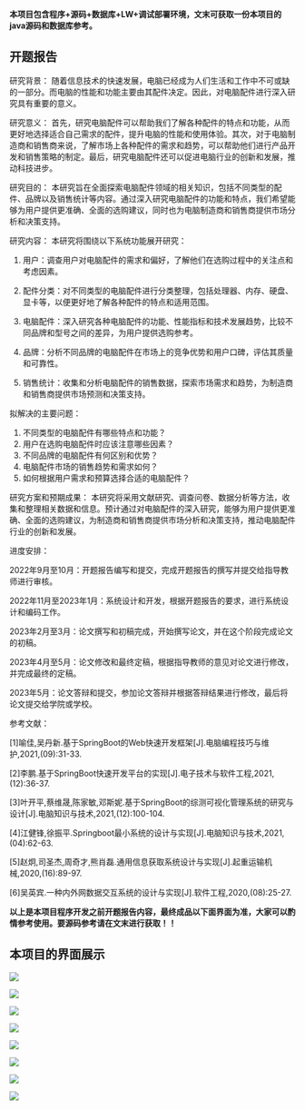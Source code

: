 ****本项目包含程序+源码+数据库+LW+调试部署环境，文末可获取一份本项目的java源码和数据库参考。****

## ******开题报告******

研究背景：
随着信息技术的快速发展，电脑已经成为人们生活和工作中不可或缺的一部分。而电脑的性能和功能主要由其配件决定。因此，对电脑配件进行深入研究具有重要的意义。

研究意义：
首先，研究电脑配件可以帮助我们了解各种配件的特点和功能，从而更好地选择适合自己需求的配件，提升电脑的性能和使用体验。其次，对于电脑制造商和销售商来说，了解市场上各种配件的需求和趋势，可以帮助他们进行产品开发和销售策略的制定。最后，研究电脑配件还可以促进电脑行业的创新和发展，推动科技进步。

研究目的：
本研究旨在全面探索电脑配件领域的相关知识，包括不同类型的配件、品牌以及销售统计等内容。通过深入研究电脑配件的功能和特点，我们希望能够为用户提供更准确、全面的选购建议，同时也为电脑制造商和销售商提供市场分析和决策支持。

研究内容： 本研究将围绕以下系统功能展开研究：

  1. 用户：调查用户对电脑配件的需求和偏好，了解他们在选购过程中的关注点和考虑因素。

  2. 配件分类：对不同类型的电脑配件进行分类整理，包括处理器、内存、硬盘、显卡等，以便更好地了解各种配件的特点和适用范围。

  3. 电脑配件：深入研究各种电脑配件的功能、性能指标和技术发展趋势，比较不同品牌和型号之间的差异，为用户提供选购参考。

  4. 品牌：分析不同品牌的电脑配件在市场上的竞争优势和用户口碑，评估其质量和可靠性。

  5. 销售统计：收集和分析电脑配件的销售数据，探索市场需求和趋势，为制造商和销售商提供市场预测和决策支持。

拟解决的主要问题：

  1. 不同类型的电脑配件有哪些特点和功能？
  2. 用户在选购电脑配件时应该注意哪些因素？
  3. 不同品牌的电脑配件有何区别和优势？
  4. 电脑配件市场的销售趋势和需求如何？
  5. 如何根据用户需求和预算选择合适的电脑配件？

研究方案和预期成果：
本研究将采用文献研究、调查问卷、数据分析等方法，收集和整理相关数据和信息。预计通过对电脑配件的深入研究，能够为用户提供更准确、全面的选购建议，为制造商和销售商提供市场分析和决策支持，推动电脑配件行业的创新和发展。

进度安排：

2022年9月至10月：开题报告编写和提交，完成开题报告的撰写并提交给指导教师进行审核。

2022年11月至2023年1月：系统设计和开发，根据开题报告的要求，进行系统设计和编码工作。

2023年2月至3月：论文撰写和初稿完成，开始撰写论文，并在这个阶段完成论文的初稿。

2023年4月至5月：论文修改和最终定稿，根据指导教师的意见对论文进行修改，并完成最终的定稿。

2023年5月：论文答辩和提交，参加论文答辩并根据答辩结果进行修改，最后将论文提交给学院或学校。

参考文献：

[1]喻佳,吴丹新.基于SpringBoot的Web快速开发框架[J].电脑编程技巧与维护,2021,(09):31-33.

[2]李鹏.基于SpringBoot快速开发平台的实现[J].电子技术与软件工程,2021,(12):36-37.

[3]叶开平,蔡维晟,陈家敏,邓斯妮.基于SpringBoot的综测可视化管理系统的研究与设计[J].电脑知识与技术,2021,(12):100-104.

[4]江健锋,徐振平.Springboot最小系统的设计与实现[J].电脑知识与技术,2021,(04):62-63.

[5]赵炯,司圣杰,周奇才,熊肖磊.通用信息获取系统设计与实现[J].起重运输机械,2020,(16):89-97.

[6]吴英宾.一种内外网数据交互系统的设计与实现[J].软件工程,2020,(08):25-27.

****以上是本项目程序开发之前开题报告内容，最终成品以下面界面为准，大家可以酌情参考使用。要源码参考请在文末进行获取！！****

## ******本项目的界面展示******

![](./res/c06bc212da164aca90e03347945d7c5e.png)

![](./res/6aea8aab48d04a1d9b53a67f0166ecab.png)

![](./res/a7f07d0fb8a44cc6ac55d0e699d6302f.png)

![](./res/f7b79945c86c47648d427dfd8aab1599.png)

![](./res/26ffdee07d754928b57c87011f173ed2.png)

![](./res/545a92cd8827436ab31a31e3f9fbac46.png)

![](./res/7d6dae529a794ae788e71ed00678e4d2.png)

![](./res/abe19554bc4f4062894f4729651f940d.png)

